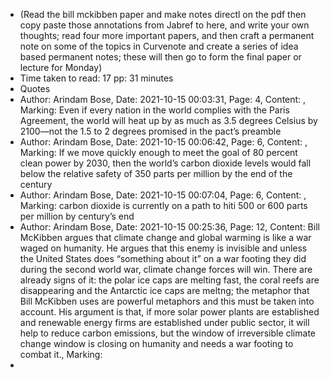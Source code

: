 - (Read the bill mckibben paper and make notes directl on the pdf then copy paste those annotations from Jabref to here, and write your own thoughts; read four more important papers, and then craft a permanent note on some of the topics in Curvenote and create a series of idea based permanent notes; these will then go to form the final paper or lecture for Monday)
- Time taken to read: 17 pp: 31 minutes
- Quotes
- Author: Arindam Bose,
  Date: 2021-10-15 00:03:31,
  Page: 4,
  Content: ,
  Marking: Even if every nation in the world complies with the Paris Agreement, the world will heat up by as much as 3.5 degrees Celsius by 2100—not the 1.5 to 2 degrees promised in the pact’s preamble
- Author: Arindam Bose,
  Date: 2021-10-15 00:06:42,
  Page: 6,
  Content: ,
  Marking: If we move quickly enough to meet the goal of 80 percent clean power by 2030, then the world’s carbon dioxide levels would fall below the relative safety of 350 parts per million by the end of the century
- Author: Arindam Bose,
  Date: 2021-10-15 00:07:04,
  Page: 6,
  Content: ,
  Marking: carbon dioxide is currently on a path to hiti  500 or 600 parts per million by century’s end
- Author: Arindam Bose,
  Date: 2021-10-15 00:25:36,
  Page: 12,
  Content: Bill McKibben argues that climate change and global warming is like a war waged on humanity. He argues that this enemy is invisible and unless the United States does “something about it” on a war footing they did during the second world war, climate change forces will win. There are already signs of it: the polar ice caps are melting fast, the coral reefs are disappearing and the Antarctic ice caps are meltng; the metaphor that Bill McKibben uses are powerful metaphors and this must be taken into account. His argument is that, if more solar power plants are established and renewable energy firms are established under public sector, it will help to reduce carbon emissions, but the window of irreversible climate change window is closing on humanity and needs a war footing to combat it.,
  Marking:
-